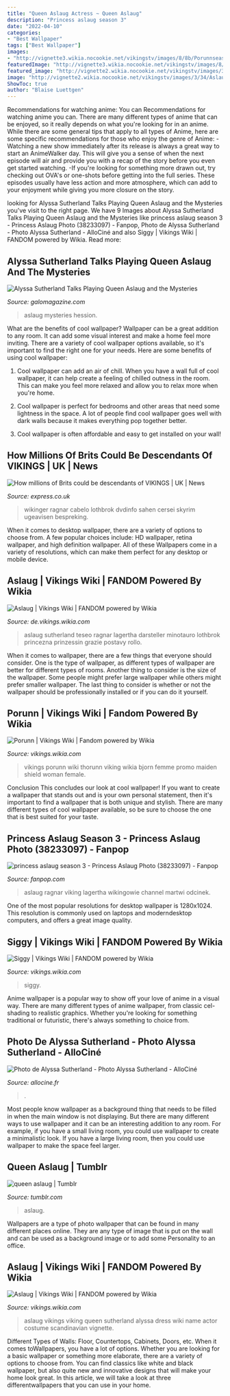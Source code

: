 ```yaml
---
title: "Queen Aslaug Actress ~ Queen Aslaug"
description: "Princess aslaug season 3"
date: "2022-04-10"
categories:
- "Best Wallpaper"
tags: ["Best Wallpaper"]
images:
- "http://vignette3.wikia.nocookie.net/vikingstv/images/8/8b/Porunnseason3.jpg/revision/latest?cb=20150307191801"
featuredImage: "http://vignette3.wikia.nocookie.net/vikingstv/images/8/8b/Porunnseason3.jpg/revision/latest?cb=20150307191801"
featured_image: "http://vignette2.wikia.nocookie.net/vikingstv/images/3/34/Aslaug_4b_2.jpg/revision/latest?cb=20170113213533"
image: "http://vignette2.wikia.nocookie.net/vikingstv/images/3/34/Aslaug_4b_2.jpg/revision/latest?cb=20170113213533"
ShowToc: true
author: "Blaise Luettgen"
---
```



Recommendations for watching anime: You can
Recommendations for watching anime you can. There are many different types of anime that can be enjoyed, so it really depends on what you're looking for in an anime. While there are some general tips that apply to all types of Anime, here are some specific recommendations for those who enjoy the genre of Anime: 
-Watching a new show immediately after its release is always a great way to start an AnimeWalker day. This will give you a sense of when the next episode will air and provide you with a recap of the story before you even get started watching. 
-If you're looking for something more drawn out, try checking out OVA's or one-shots before getting into the full series. These episodes usually have less action and more atmosphere, which can add to your enjoyment while giving you more closure on the story.

	

		
looking for Alyssa Sutherland Talks Playing Queen Aslaug and the Mysteries you've visit to the right page. We have 9 Images about Alyssa Sutherland Talks Playing Queen Aslaug and the Mysteries like princess aslaug season 3 - Princess Aslaug Photo (38233097) - Fanpop, Photo de Alyssa Sutherland - Photo Alyssa Sutherland - AlloCiné and also Siggy | Vikings Wiki | FANDOM powered by Wikia. Read more:
		
    
## Alyssa Sutherland Talks Playing Queen Aslaug And The Mysteries

<img loading=lazy src="https://www.galomagazine.com/wp-content/uploads/2015/03/queen-aslaug.jpg" onerror="this.onerror=null;this.src='https://tse1.mm.bing.net/th?id=OIP.6xdlDHVxf6PMBUZpQPuOyAHaE8&amp;pid=15.1';" alt="Alyssa Sutherland Talks Playing Queen Aslaug and the Mysteries">

_Source: galomagazine.com_

>aslaug mysteries hession. 

	

What are the benefits of cool wallpaper?
Wallpaper can be a great addition to any room. It can add some visual interest and make a home feel more inviting. There are a variety of cool wallpaper options available, so it's important to find the right one for your needs. Here are some benefits of using cool wallpaper: 
1. Cool wallpaper can add an air of chill. When you have a wall full of cool wallpaper, it can help create a feeling of chilled outness in the room. This can make you feel more relaxed and allow you to relax more when you're home. 

2. Cool wallpaper is perfect for bedrooms and other areas that need some lightness in the space. A lot of people find cool wallpaper goes well with dark walls because it makes everything pop together better. 

3. Cool wallpaper is often affordable and easy to get installed on your wall!

    
## How Millions Of Brits Could Be Descendants Of VIKINGS | UK | News

<img loading=lazy src="http://cdn.images.express.co.uk/img/dynamic/1/750x445/795760.jpg" onerror="this.onerror=null;this.src='https://tse3.mm.bing.net/th?id=OIP.VsCDtJtYc-Qf_BwRq48eTwHaEZ&amp;pid=15.1';" alt="How millions of Brits could be descendants of VIKINGS | UK | News">

_Source: express.co.uk_

>wikinger ragnar cabelo lothbrok dvdinfo sahen cersei skyrim ugeavisen bespreking. 

	

When it comes to desktop wallpaper, there are a variety of options to choose from. A few popular choices include: HD wallpaper, retina wallpaper, and high definition wallpaper. All of these Wallpapers come in a variety of resolutions, which can make them perfect for any desktop or mobile device. 

    
## Aslaug | Vikings Wiki | FANDOM Powered By Wikia

<img loading=lazy src="https://vignette.wikia.nocookie.net/vikings/images/1/10/Aslaug.jpg/revision/latest?cb=20140329120042&amp;path-prefix=de" onerror="this.onerror=null;this.src='https://tse3.mm.bing.net/th?id=OIP.1xoFgxs4mZfWH0e2P9u9CgHaJ3&amp;pid=15.1';" alt="Aslaug | Vikings Wiki | FANDOM powered by Wikia">

_Source: de.vikings.wikia.com_

>aslaug sutherland teseo ragnar lagertha darsteller minotauro lothbrok princezna prinzessin grazie postavy rollo. 

	

When it comes to wallpaper, there are a few things that everyone should consider. One is the type of wallpaper, as different types of wallpaper are better for different types of rooms. Another thing to consider is the size of the wallpaper. Some people might prefer large wallpaper while others might prefer smaller wallpaper. The last thing to consider is whether or not the wallpaper should be professionally installed or if you can do it yourself.

    
## Porunn | Vikings Wiki | Fandom Powered By Wikia

<img loading=lazy src="http://vignette3.wikia.nocookie.net/vikingstv/images/8/8b/Porunnseason3.jpg/revision/latest?cb=20150307191801" onerror="this.onerror=null;this.src='https://tse1.mm.bing.net/th?id=OIP.n3oRoJI1UF6pzfVZnaRozwHaLG&amp;pid=15.1';" alt="Porunn | Vikings Wiki | Fandom powered by Wikia">

_Source: vikings.wikia.com_

>vikings porunn wiki thorunn viking wikia bjorn femme promo maiden shield woman female. 

	

Conclusion
This concludes our look at cool wallpaper! If you want to create a wallpaper that stands out and is your own personal statement, then it's important to find a wallpaper that is both unique and stylish. There are many different types of cool wallpaper available, so be sure to choose the one that is best suited for your taste.

    
## Princess Aslaug Season 3 - Princess Aslaug Photo (38233097) - Fanpop

<img loading=lazy src="http://images6.fanpop.com/image/photos/38200000/princess-aslaug-season-3-princess-aslaug-38233097-4912-7360.jpg" onerror="this.onerror=null;this.src='https://tse3.mm.bing.net/th?id=OIP.0vpwbdsAkI3l759zhSKLaQHaLG&amp;pid=15.1';" alt="princess aslaug season 3 - Princess Aslaug Photo (38233097) - Fanpop">

_Source: fanpop.com_

>aslaug ragnar viking lagertha wikingowie channel martwi odcinek. 

	

One of the most popular resolutions for desktop wallpaper is 1280x1024. This resolution is commonly used on laptops and moderndesktop computers, and offers a great image quality.

    
## Siggy | Vikings Wiki | FANDOM Powered By Wikia

<img loading=lazy src="https://vignette.wikia.nocookie.net/vikingstv/images/8/8f/Siggy_c1.png/revision/latest?cb=20130320142927" onerror="this.onerror=null;this.src='https://tse4.mm.bing.net/th?id=OIP.fzVGVshHalJZwx5ap5LQKAHaJH&amp;pid=15.1';" alt="Siggy | Vikings Wiki | FANDOM powered by Wikia">

_Source: vikings.wikia.com_

>siggy. 

	

Anime wallpaper is a popular way to show off your love of anime in a visual way. There are many different types of anime wallpaper, from classic cel-shading to realistic graphics. Whether you're looking for something traditional or futuristic, there's always something to choice from.

    
## Photo De Alyssa Sutherland - Photo Alyssa Sutherland - AlloCiné

<img loading=lazy src="http://fr.web.img2.acsta.net/pictures/15/03/09/14/32/418533.jpg" onerror="this.onerror=null;this.src='https://tse1.mm.bing.net/th?id=OIP.tdfqxjQCzSV1uW2rdhp-PwHaLG&amp;pid=15.1';" alt="Photo de Alyssa Sutherland - Photo Alyssa Sutherland - AlloCiné">

_Source: allocine.fr_

>. 

	

Most people know wallpaper as a background thing that needs to be filled in when the main window is not displaying. But there are many different ways to use wallpaper and it can be an interesting addition to any room. For example, if you have a small living room, you could use wallpaper to create a minimalistic look. If you have a large living room, then you could use wallpaper to make the space feel larger.

    
## Queen Aslaug | Tumblr

<img loading=lazy src="https://66.media.tumblr.com/67b64378c1c854de73dd5dddcd8309c6/tumblr_p5y4sxMnpQ1wtzqtlo6_500.png" onerror="this.onerror=null;this.src='https://tse4.mm.bing.net/th?id=OIP.VK4fOUcl3cqKjkQ0y-UXiQHaK-&amp;pid=15.1';" alt="queen aslaug | Tumblr">

_Source: tumblr.com_

>aslaug. 

	



Wallpapers are a type of photo wallpaper that can be found in many different places online. They are any type of image that is put on the wall and can be used as a background image or to add some Personality to an office.

    
## Aslaug | Vikings Wiki | FANDOM Powered By Wikia

<img loading=lazy src="http://vignette2.wikia.nocookie.net/vikingstv/images/3/34/Aslaug_4b_2.jpg/revision/latest?cb=20170113213533" onerror="this.onerror=null;this.src='https://tse2.mm.bing.net/th?id=OIP.kgwLab5yxrIpflMI9KFmiAHaKS&amp;pid=15.1';" alt="Aslaug | Vikings Wiki | FANDOM powered by Wikia">

_Source: vikings.wikia.com_

>aslaug vikings viking queen sutherland alyssa dress wiki name actor costume scandinavian vignette. 

	

Different Types of Walls: Floor, Countertops, Cabinets, Doors, etc.
When it comes toWallpapers, you have a lot of options. Whether you are looking for a basic wallpaper or something more elaborate, there are a variety of options to choose from. You can find classics like white and black wallpaper, but also quite new and innovative designs that will make your home look great. In this article, we will take a look at three differentwallpapers that you can use in your home.

